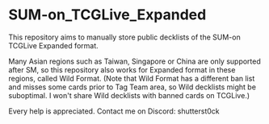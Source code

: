 # SUM-on_TCGLive_Expanded

This repository aims to manually store public decklists of the SUM-on TCGLive Expanded format.

Many Asian regions such as Taiwan, Singapore or China are only supported after SM, so this repository also works for Expanded format in these regions, called Wild Format. (Note that Wild Format has a different ban list and misses some cards prior to Tag Team area, so Wild decklists might be suboptimal. I won't share Wild decklists with banned cards on TCGLive.)

Every help is appreciated. Contact me on Discord: shutterst0ck
